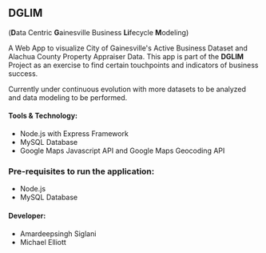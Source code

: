 ## DGLIM 
(**D**ata Centric **G**ainesville Business **Li**fecycle **M**odeling)

A Web App to visualize City of Gainesville's Active Business Dataset and Alachua County Property Appraiser Data. This app is part of the **DGLIM** Project as an exercise to find certain touchpoints and indicators of business success. 

Currently under continuous evolution with more datasets to be analyzed and data modeling to be performed.

#### Tools & Technology:
* Node.js with Express Framework
* MySQL Database
* Google Maps Javascript API and Google Maps Geocoding API


### Pre-requisites to run the application:
* Node.js
* MySQL Database

#### Developer: 
* Amardeepsingh Siglani
* Michael Elliott
